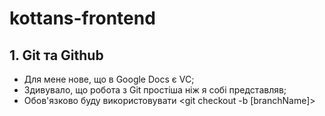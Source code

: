 # kottans-frontend

## 1. Git та Github
- Для мене нове, що в Google Docs є VC;
- Здивувало, що робота з Git простіша ніж я собі представляв;
- Обов'язково буду використовувати <git checkout -b [branchName]>
